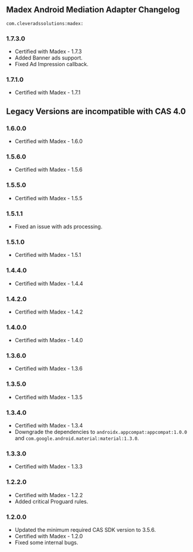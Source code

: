 ## Madex Android Mediation Adapter Changelog
`com.cleveradssolutions:madex:`

### 1.7.3.0
- Certified with Madex - 1.7.3
- Added Banner ads support.
- Fixed Ad Impression callback.

### 1.7.1.0
- Certified with Madex - 1.7.1

## Legacy Versions are incompatible with CAS 4.0

### 1.6.0.0
- Certified with Madex - 1.6.0

### 1.5.6.0
- Certified with Madex - 1.5.6

### 1.5.5.0
- Certified with Madex - 1.5.5

### 1.5.1.1
- Fixed an issue with ads processing.

### 1.5.1.0
- Certified with Madex - 1.5.1

### 1.4.4.0
- Certified with Madex - 1.4.4

### 1.4.2.0
- Certified with Madex - 1.4.2

### 1.4.0.0
- Certified with Madex - 1.4.0

### 1.3.6.0
- Certified with Madex - 1.3.6

### 1.3.5.0
- Certified with Madex - 1.3.5

### 1.3.4.0
- Certified with Madex - 1.3.4
- Downgrade the dependencies to `androidx.appcompat:appcompat:1.0.0` and `com.google.android.material:material:1.3.0`.

### 1.3.3.0
- Certified with Madex - 1.3.3

### 1.2.2.0
- Certified with Madex - 1.2.2
- Added critical Proguard rules.

### 1.2.0.0
- Updated the minimum required CAS SDK version to 3.5.6.
- Certified with Madex - 1.2.0
- Fixed some internal bugs.